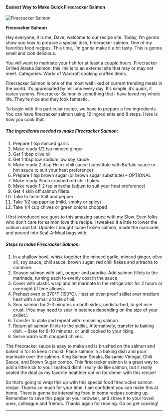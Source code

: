             

#### Easiest Way to Make Quick Firecracker Salmon

![Firecracker Salmon](https://img-global.cpcdn.com/recipes/a2bf31735861be5d/751x532cq70/firecracker-salmon-recipe-main-photo.jpg)

**Firecracker Salmon**

Hey everyone, it is me, Dave, welcome to our recipe site. Today, I’m gonna show you how to prepare a special dish, firecracker salmon. One of my favorites food recipes. This time, I’m gonna make it a bit tasty. This is gonna smell and look delicious.

You will want to marinate your fish for at least a couple hours. Firecracker Grilled Alaska Salmon. this link is to an external site that may or may not meet. Categories: World of Warcraft cooking crafted items.

Firecracker Salmon is one of the most well liked of current trending meals in the world. It’s appreciated by millions every day. It’s simple, it’s quick, it tastes yummy. Firecracker Salmon is something that I have loved my whole life. They’re nice and they look fantastic.

To begin with this particular recipe, we have to prepare a few ingredients. You can have firecracker salmon using 12 ingredients and 8 steps. Here is how you cook that.

##### The ingredients needed to make Firecracker Salmon:

1.  Prepare 1 tsp minced garlic
2.  Make ready 1/2 tsp minced ginger
3.  Get 1 tbsp olive oil
4.  Get 1 tbsp low sodium low soy sauce
5.  Make ready 2 tbsp Heinz chili sauce (substitute with Buffalo sauce or hot sauce to suit your heat preference)
6.  Prepare 1 tsp brown sugar (or brown sugar substitute) – OPTIONAL
7.  Make ready Pinch crushed red chili flakes
8.  Make ready 1-2 tsp sriracha (adjust to suit your heat preference)
9.  Get 4 skin off salmon fillets
10.  Take to taste Salt and pepper
11.  Take 1/2 tsp paprika (mild, smoky or spicy)
12.  Take 1/4 cup chives or green onions chopped

I first introduced you guys to this amazing sauce with my Slow. Even folks who don't care for salmon love this recipe. I tweaked it a little to lower the sodium and fat. Update: I bought some frozen salmon, made the marinade, and poured into Seal-A-Meal bags with.

##### Steps to make Firecracker Salmon:

1.  In a shallow bowl, whisk together the minced garlic, minced ginger, olive oil, soy sauce, chili sauce, brown sugar, red chili flakes and sriracha to combine.
2.  Season salmon with salt, pepper and paprika. Add salmon fillets to the marinade, turning each to evenly coat in the sauce.
3.  Cover with plastic wrap and let marinate in the refrigerator for 2 hours or overnight (if time allows).
4.  Preheat oven to 370°F (190°C). Heat an oven proof skillet over medium heat with a small drizzle of oil.
5.  Sear salmon for 2-3 minutes on both sides, undisturbed, to get nice crust. (You may need to sear in batches depending on the size of your skillet.)
6.  Transfer to plate and repeat with remaining salmon.
7.  Return all salmon fillets to the skillet. Alternatively, transfer to baking dish. - Bake for 8-10 minutes, or until cooked to your liking.
8.  Serve warm with chopped chives.

The firecracker sauce is easy to make and is brushed on the salmon and baked in foil to keep it moist. Place salmon in a baking dish and pour marinade over the salmon. King Salmon Steaks, Balsamic Vinegar, Chili Sauce, and Brown Sugar combo. This firecracker salmon is a great way to add a little kick to your seafood dish! I really do like salmon, but it really sealed the deal as my favorite healthier option for dinner with this recipe!

So that’s going to wrap this up with this special food firecracker salmon recipe. Thanks so much for your time. I am confident you can make this at home. There is gonna be interesting food in home recipes coming up. Remember to save this page on your browser, and share it to your loved ones, colleague and friends. Thanks again for reading. Go on get cooking!

* * *